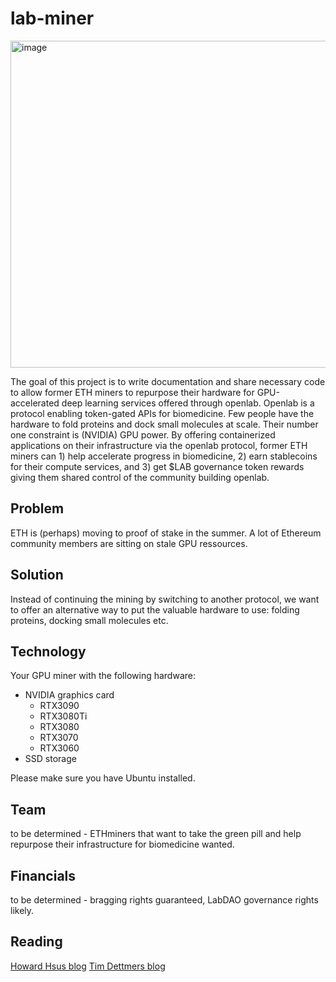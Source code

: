 # lab-miner
<img width="523" alt="image" src="https://user-images.githubusercontent.com/18559148/157872641-a721919e-14b1-467a-a669-23fbc325148b.png">

The goal of this project is to write documentation and share necessary code to allow former ETH miners to repurpose their hardware for GPU-accelerated deep learning services offered through openlab. Openlab is a protocol enabling token-gated APIs for biomedicine. Few people have the hardware to fold proteins and dock small molecules at scale. Their number one constraint is (NVIDIA) GPU power. By offering containerized applications on their infrastructure via the openlab protocol, former ETH miners can 1) help accelerate progress in biomedicine, 2) earn stablecoins for their compute services, and 3) get $LAB governance token rewards giving them shared control of the community building openlab.

## Problem 
ETH is (perhaps) moving to proof of stake in the summer. A lot of Ethereum community members are sitting on stale GPU ressources. 

## Solution
Instead of continuing the mining by switching to another protocol, we want to offer an alternative way to put the valuable hardware to use: folding proteins, docking small molecules etc. 

## Technology
Your GPU miner with the following hardware: 
* NVIDIA graphics card
  * RTX3090
  * RTX3080Ti
  * RTX3080
  * RTX3070
  * RTX3060
* SSD storage

Please make sure you have Ubuntu installed.

## Team 
to be determined - ETHminers that want to take the green pill and help repurpose their infrastructure for biomedicine wanted. 

## Financials 
to be determined - bragging rights guaranteed, LabDAO governance rights likely.

## Reading
[Howard Hsus blog](https://howardhsu.github.io/article/hw/)
[Tim Dettmers blog](https://timdettmers.com/)

